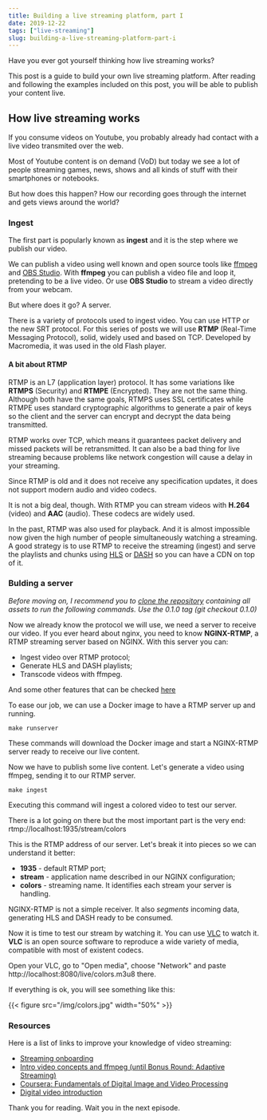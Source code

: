 ```yaml
---
title: Building a live streaming platform, part I
date: 2019-12-22
tags: ["live-streaming"]
slug: building-a-live-streaming-platform-part-i
---
```


Have you ever got yourself thinking how live streaming works?

This post is a guide to build your own live streaming platform. After reading and following the examples
included on this post, you will be able to publish your content live.

## How live streaming works

If you consume videos on Youtube, you probably already had contact with a live video transmited over the web.

Most of Youtube content is on demand (VoD) but today we see a lot of people streaming games, news, shows and all kinds of stuff with their smartphones or notebooks.

But how does this happen? How our recording goes through the internet and gets views around the world?

### Ingest

The first part is popularly known as **ingest** and it is the step where we publish our video.

We can publish a video using well known and open source tools like [ffmpeg](https://ffmpeg.org/) and [OBS Studio](https://obsproject.com/). With **ffmpeg** you can publish a video file and loop it, pretending to be a live video. Or use **OBS Studio** to stream a video directly from your webcam.

But where does it go? A server.

There is a variety of protocols used to ingest video. You can use HTTP or the new SRT protocol. For this series of posts we will
use **RTMP** (Real-Time Messaging Protocol), solid, widely used and based on TCP. Developed by Macromedia, it was used in the old Flash player.

#### A bit about RTMP

RTMP is an L7 (application layer) protocol. It has some variations like **RTMPS** (Security) and **RTMPE** (Encrypted). They are not the same thing. Although both have the same goals, RTMPS uses SSL certificates while RTMPE uses standard cryptographic algorithms to generate a pair of keys so the client and the server can encrypt and decrypt the data being transmitted.

RTMP works over TCP, which means it guarantees packet delivery and missed packets will be retransmitted. It can also be a bad thing for live streaming because problems like network congestion will cause a delay in your streaming.

Since RTMP is old and it does not receive any specification updates, it does not support modern audio and video codecs.

It is not a big deal, though. With RTMP you can stream videos with **H.264** (video) and **AAC** (audio). These codecs are widely used.

In the past, RTMP was also used for playback. And it is almost impossible now given the high number of people simultaneously watching a streaming. A good strategy is to use RTMP to receive the streaming (ingest) and serve the playlists and chunks using [HLS](https://en.wikipedia.org/wiki/HTTP_Live_Streaming) or [DASH](https://en.wikipedia.org/wiki/Dynamic_Adaptive_Streaming_over_HTTP) so you can have a CDN on top of it. 

### Bulding a server

*Before moving on, I recommend you to [clone the repository](https://github.com/mauricioabreu/building-a-live-streaming-platform) containing all assets to run the following commands. Use the 0.1.0 tag (git checkout 0.1.0)*

Now we already know the protocol we will use, we need a server to receive our video. If you ever heard about nginx, you need to know **NGINX-RTMP**, a RTMP streaming server based on NGINX. With this server you can:

* Ingest video over RTMP protocol;
* Generate HLS and DASH playlists;
* Transcode videos with ffmpeg.

And some other features that can be checked [here](https://github.com/arut/nginx-rtmp-module#features)

To ease our job, we can use a Docker image to have a RTMP server up and running.

```
make runserver
```

These commands will download the Docker image and start a NGINX-RTMP server ready to receive our live content.

Now we have to publish some live content. Let's generate a video using ffmpeg, sending it to our RTMP server.

```
make ingest
```

Executing this command will ingest a colored video to test our server.

There is a lot going on there but the most important part is the very end: rtmp://localhost:1935/stream/colors

This is the RTMP address of our server. Let's break it into pieces so we can understand it better:

* **1935** - default RTMP port;
* **stream** - application name described in our NGINX configuration;
* **colors** - streaming name. It identifies each stream your server is handling.

NGINX-RTMP is not a simple receiver. It also *segments* incoming data, generating HLS and DASH ready to be consumed.

Now it is time to test our stream by watching it. You can use [VLC](https://www.videolan.org/) to watch it. **VLC** is an open source software to reproduce a wide variety of media, compatible with most of existent codecs.

Open your VLC, go to "Open media", choose "Network" and paste http://localhost:8080/live/colors.m3u8 there.

If everything is ok, you will see something like this:

{{< figure src="/img/colors.jpg" width="50%" >}}

### Resources

Here is a list of links to improve your knowledge of video streaming:

* [Streaming onboarding](https://github.com/Eyevinn/streaming-onboarding)
* [Intro video concepts and ffmpeg (until Bonus Round: Adaptive Streaming)](https://github.com/leandromoreira/ffmpeg-libav-tutorial)
* [Coursera: Fundamentals of Digital Image and Video Processing](https://www.coursera.org/learn/digital)
* [Digital video introduction](https://github.com/leandromoreira/digital_video_introduction)

Thank you for reading. Wait you in the next episode.
